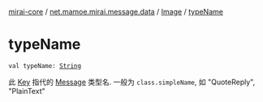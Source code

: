 [mirai-core](../../index.md) / [net.mamoe.mirai.message.data](../index.md) / [Image](index.md) / [typeName](./type-name.md)

# typeName

`val typeName: `[`String`](https://kotlinlang.org/api/latest/jvm/stdlib/kotlin/-string/index.html)

此 [Key](../-message/-key/index.md) 指代的 [Message](../-message/index.md) 类型名. 一般为 `class.simpleName`, 如 "QuoteReply", "PlainText"

